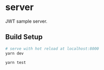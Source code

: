 
# server

JWT sample server.


## Build Setup

``` bash
# serve with hot reload at localhost:8000
yarn dev

yarn test
```